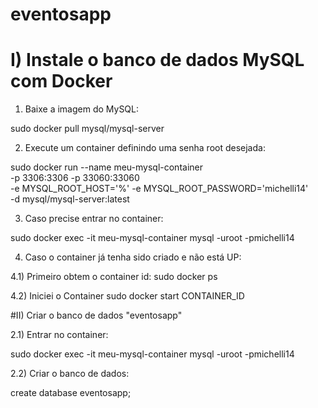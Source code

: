 # eventosapp

# I) Instale o banco de dados MySQL com Docker

1) Baixe a imagem do MySQL:

sudo docker pull mysql/mysql-server

2) Execute um container definindo uma senha root desejada:

sudo docker run --name meu-mysql-container  \
-p 3306:3306 -p 33060:33060  \
-e MYSQL_ROOT_HOST='%' -e MYSQL_ROOT_PASSWORD='michelli14'   \
-d mysql/mysql-server:latest

3) Caso precise entrar no container:

sudo docker exec -it meu-mysql-container mysql -uroot -pmichelli14

4) Caso o container já tenha sido criado e não está UP:

4.1) Primeiro obtem o container id:
sudo docker ps

4.2) Iniciei o Container
sudo docker start CONTAINER_ID

#II) Criar o banco de dados "eventosapp"

2.1) Entrar no container:

sudo docker exec -it meu-mysql-container mysql -uroot -pmichelli14

2.2) Criar o banco de dados:

create database eventosapp;
